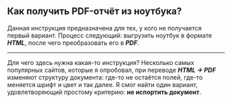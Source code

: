 ## Как получить PDF-отчёт из ноутбука?

Данная инструкция предназначена для тех, у кого не получается первый вариант. Процесс следующий: выгрузить ноутбук в формате ***HTML***, после чего преобразовать его в ***PDF***. 
***
Для чего здесь нужна какая-то инструкция? Несколько самых популярных сайтов, которые я опробовал, при переводе ***HTML -> PDF*** изменяют структуру документа: где-то не остаётся полей, где-то меняется шрифт и цвет и так далее. Я смог найти один вариант, удовлетворяющий простому критерию: **не испортить документ**.


